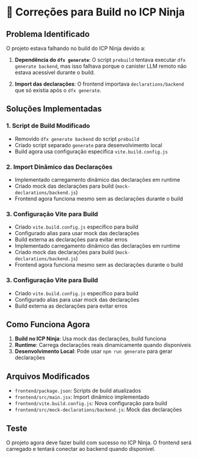 # 🔧 Correções para Build no ICP Ninja

## Problema Identificado

O projeto estava falhando no build do ICP Ninja devido a:

1. **Dependência do `dfx generate`**: O script `prebuild` tentava executar `dfx generate backend`, mas isso falhava porque o canister LLM remoto não estava acessível durante o build.

2. **Import das declarações**: O frontend importava `declarations/backend` que só existia após o `dfx generate`.

## Soluções Implementadas

### 1. Script de Build Modificado
- Removido `dfx generate backend` do script `prebuild`
- Criado script separado `generate` para desenvolvimento local
- Build agora usa configuração específica `vite.build.config.js`

### 2. Import Dinâmico das Declarações
- Implementado carregamento dinâmico das declarações em runtime
- Criado mock das declarações para build (`mock-declarations/backend.js`)
- Frontend agora funciona mesmo sem as declarações durante o build

### 3. Configuração Vite para Build
- Criado `vite.build.config.js` específico para build
- Configurado alias para usar mock das declarações
- Build externa as declarações para evitar erros
- Implementado carregamento dinâmico das declarações em runtime
- Criado mock das declarações para build (`mock-declarations/backend.js`)
- Frontend agora funciona mesmo sem as declarações durante o build

### 3. Configuração Vite para Build
- Criado `vite.build.config.js` específico para build
- Configurado alias para usar mock das declarações
- Build externa as declarações para evitar erros

## Como Funciona Agora

1. **Build no ICP Ninja**: Usa mock das declarações, build funciona
2. **Runtime**: Carrega declarações reais dinamicamente quando disponíveis
3. **Desenvolvimento Local**: Pode usar `npm run generate` para gerar declarações

## Arquivos Modificados

- `frontend/package.json`: Scripts de build atualizados
- `frontend/src/main.jsx`: Import dinâmico implementado
- `frontend/vite.build.config.js`: Nova configuração para build
- `frontend/src/mock-declarations/backend.js`: Mock das declarações

## Teste

O projeto agora deve fazer build com sucesso no ICP Ninja. O frontend será carregado e tentará conectar ao backend quando disponível. 